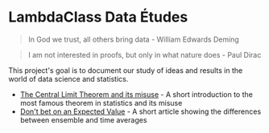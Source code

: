 # LambdaClass Data Études

> In God we trust, all others bring data - William Edwards Deming

> I am not interested in proofs, but only in what nature does - Paul Dirac

This project's goal is to document our study of ideas and results in the world of data science and statistics. 

- [The Central Limit Theorem and its misuse](./central_limit_theorem_misuse/) - A short introduction to the most famous theorem in statistics and its misuse
- [Don't bet on an Expected Value](./dont_bet_on_an_ev/) - A short article showing the differences between ensemble and time averages

